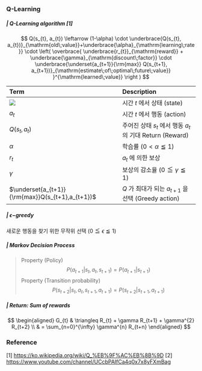 ### Q-Learning
#####  | Q-Learning algorithm [1]

$$
Q(s_{t}, a_{t}) \leftarrow (1-\alpha) \cdot \underbrace{Q(s_{t}, a_{t})}_{\mathrm{old\;value}}+\underbrace{\alpha}_{\mathrm{learning\;rate}} \cdot \left( \overbrace{ \underbrace{r_{t}}_{\mathrm{reward}} + \underbrace{\gamma}_{\mathrm{discount\;factor}} \cdot \underbrace{\underset{a_{t+1}}{\rm{max}} Q(s_{t+1}, a_{t+1})}_{\mathrm{estimate\;of\;optimal\;future\;value}} }^{\mathrm{learned\;value}} \right )
$$

| Term                                             | Description                                                  |
| :----------------------------------------------- | :----------------------------------------------------------- |
| <img src="https://render.githubusercontent.com/render/math?math=s_{t}"> | 시간 $t$ 에서 상태 (state)                                   |
| $a_{t}$                                          | 시간 $t$ 에서 행동 (action)                                  |
| $Q(s_{t}, a_{t})$                                | 주어진 상태 $s_{t}$ 에서 행동 $a_{t}$ 의 기대 Return (Reward) |
| $\alpha$                                         | 학습률 $(0 < \alpha \leqq 1)$                                |
| $r_{t}$                                          | $a_{t}$ 에 의한 보상                                         |
| $\gamma$                                         | 보상의 감소율 $(0 \leqq \gamma \leqq 1)$                     |
| $\underset{a_{t+1}}{\rm{max}}Q(s_{t+1},a_{t+1})$ | $Q$ 가 최대가 되는 $a_{t+1}$ 을 선택 (Greedy action)         |



#####  | $\epsilon-$greedy 
새로운 행동을 찾기 위한 무작위 선택 $(0 \leqq \epsilon \leqq 1)$



##### | Markov Decision Process
> Property (Policy)
$$
P(a_{t+1}|s_{t}, a_{t}, s_{t+1})=P(a_{t+1}|s_{t+1})
$$
> Property (Transition probability)
$$
P(s_{t+2}|s_{t}, a_{t}, s_{t+1}, a_{t+1})=P(s_{t+2}|s_{t+1}, a_{t+1})
$$



##### | Return: Sum of rewards

$$
\begin{aligned}
G_{t} & \triangleq R_{t} + \gamma R_{t+1} + \gamma^{2} R_{t+2} \\
& = \sum_{n=0}^{\infty} \gamma^{n} R_{t+n}
\end{aligned}
$$

### Reference
[1] https://ko.wikipedia.org/wiki/Q_%EB%9F%AC%EB%8B%9D
[2]  https://www.youtube.com/channel/UCcbPAIfCa4q0x7x8yFXmBag
